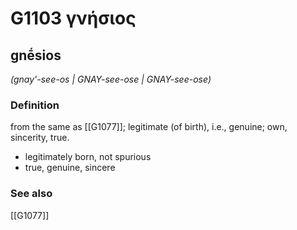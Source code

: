# G1103 γνήσιος

## gnḗsios

_(gnay'-see-os | GNAY-see-ose | GNAY-see-ose)_

### Definition

from the same as [[G1077]]; legitimate (of birth), i.e., genuine; own, sincerity, true.

- legitimately born, not spurious
- true, genuine, sincere

### See also

[[G1077]]

